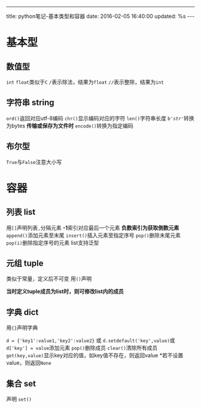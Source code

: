 ---
title: python笔记-基本类型和容器
date: 2016-02-05 16:40:00
updated: %s
---<!--markdown--><!-- index-menu -->

# 基本型
## 数值型
`int` `float`类似于`C`
`/`表示除法，结果为`float`
`//`表示整除，结果为`int`

## 字符串 string
`ord()`返回对应utf-8编码
`chr()`显示编码对应的字符
`len()`字符串长度
`b'`*`str`*`'`转换为bytes **传输或保存为文件时** 
`encode()`转换为指定编码 
## 布尔型
`True`与`False`注意大小写

# 容器
## 列表 list
用`[]`声明列表`,`分隔元素
**-1**索引对应最后一个元素   **负数索引为获取倒数元素**
`append()`添加元素至末尾
`insert()`插入元素至指定序号
`pop()`删除末尾元素
`pop(i)`删除指定序号的元素
list支持泛型

## 元组 tuple
类似于常量，定义后不可变
用`()`声明

**当时定义tuple成员为list时，则可修改list内的成员**
## 字典 dict
用`{}`声明字典

`d = {'key1':value1,'key2':value2}` 或 `d.setdefault('key',value)`或`d['key'] = value`添加元素
`pop()`删除成员
`clear()`清除所有成员
`get(key,value)`显示key对应的值，如key值不存在，则返回value *若不设置value，则返回`None`

## 集合 set
声明 `set()`